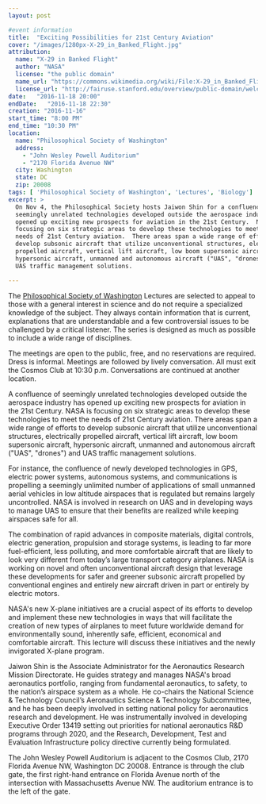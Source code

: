 ```yaml
---
layout: post

#event information
title:  "Exciting Possibilities for 21st Century Aviation"
cover: "/images/1280px-X-29_in_Banked_Flight.jpg"
attribution:
  name: "X-29 in Banked Flight"
  author: "NASA"
  license: "the public domain"
  name_url: "https://commons.wikimedia.org/wiki/File:X-29_in_Banked_Flight.jpg"
  license_url: "http://fairuse.stanford.edu/overview/public-domain/welcome"
date:   "2016-11-18 20:00"
endDate:   "2016-11-18 22:30"
creation: "2016-11-16"
start_time: "8:00 PM"
end_time: "10:30 PM"
location:
  name: "Philosophical Society of Washington"
  address:
    - "John Wesley Powell Auditorium"
    - "2170 Florida Avenue NW"
  city: Washington
  state: DC
  zip: 20008
tags: [ 'Philosophical Society of Washington', 'Lectures', 'Biology']
excerpt: >
  On Nov 4, the Philosophical Society hosts Jaiwon Shin for a confluence of
  seemingly unrelated technologies developed outside the aerospace industry has
  opened up exciting new prospects for aviation in the 21st Century.  NASA is
  focusing on six strategic areas to develop these technologies to meet the
  needs of 21st Century aviation.  There areas span a wide range of efforts to
  develop subsonic aircraft that utilize unconventional structures, electrically
  propelled aircraft, vertical lift aircraft, low boom supersonic aircraft,
  hypersonic aircraft, unmanned and autonomous aircraft ("UAS", "drones") and
  UAS traffic management solutions.

---
```


The [Philosophical Society of Washington](http://www.philsoc.org/)
Lectures are selected to
appeal to those with a general interest in science and do not require
a specialized knowledge of the subject. They always contain
information that is current, explanations that are understandable
and a few controversial issues to be challenged by a critical
listener. The series is designed as much as possible to include a
wide range of disciplines.

The meetings are open to the public, free, and no reservations are
required. Dress is informal. Meetings are followed by lively
conversation. All must exit the Cosmos Club at 10:30 p.m.
Conversations are continued at another location.

A confluence of seemingly unrelated technologies developed outside the aerospace
industry has opened up exciting new prospects for aviation in the 21st Century.
NASA is focusing on six strategic areas to develop these technologies to meet
the needs of 21st Century aviation.  There areas span a wide range of efforts to
develop subsonic aircraft that utilize unconventional structures, electrically
propelled aircraft, vertical lift aircraft, low boom supersonic aircraft,
hypersonic aircraft, unmanned and autonomous aircraft ("UAS", "drones") and UAS
traffic management solutions.

For instance, the confluence of newly developed technologies in GPS, electric
power systems, autonomous systems, and communications is propelling a seemingly
unlimited number of applications of small unmanned aerial vehicles in low
altitude airspaces that is regulated but remains largely uncontrolled.  NASA is
involved in research on UAS and in developing ways to manage UAS to ensure that
their benefits are realized while keeping airspaces safe for all.

The combination of rapid advances in composite materials, digital controls,
electric generation, propulsion and storage systems, is leading to far more
fuel-efficient, less polluting, and more comfortable aircraft that are likely to
look very different from today’s large transport category airplanes.  NASA is
working on novel and often unconventional aircraft design that leverage these
developments for safer and greener subsonic aircraft propelled by conventional
engines and entirely new aircraft driven in part or entirely by electric motors.

NASA's new X-plane initiatives are a crucial aspect of its efforts to develop
and implement these new technologies in ways that will facilitate the creation
of new types of airplanes to meet future worldwide demand for environmentally
sound, inherently safe, efficient, economical and comfortable aircraft.  This
lecture will discuss these initiatives and the newly invigorated X-plane
program.

Jaiwon Shin is the Associate Administrator for the Aeronautics Research Mission
Directorate. He guides strategy and manages NASA's broad aeronautics portfolio,
ranging from fundamental aeronautics, to safety, to the nation’s airspace system
as a whole.  He co-chairs the National Science & Technology Council’s
Aeronautics Science & Technology Subcommittee, and he has been deeply involved
in setting national policy for aeronautics research and development.  He was
instrumentally involved in developing Executive Order 13419 setting out
priorities for national aeronautics R&D programs through 2020, and the Research,
Development, Test and Evaluation Infrastructure policy directive currently being
formulated.

The John Wesley Powell Auditorium is adjacent to the Cosmos Club, 2170 Florida
Avenue NW, Washington DC 20008. Entrance is through the club gate, the first
right-hand entrance on Florida Avenue north of the intersection with
Massachusetts Avenue NW. The auditorium entrance is to the left of the gate.
